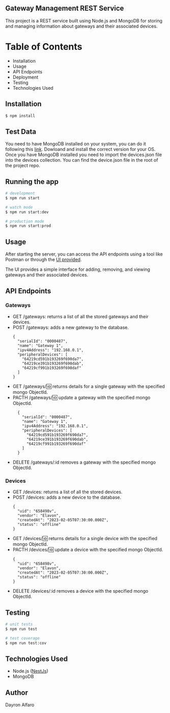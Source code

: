 <!-- ## Description

[Nest](https://github.com/nestjs/nest)

## Installation

```bash
$ npm install
```

## Running the app

```bash
# development
$ npm run start

# watch mode
$ npm run start:dev

# production mode
$ npm run start:prod
```
## Test

```bash
# unit tests
$ npm run test

# test coverage
$ npm run test:cov
``` -->

## Gateway Management REST Service
This project is a REST service built using Node.js and MongoDB for storing and managing information about gateways and their associated devices.

# Table of Contents
- Installation
- Usage
- API Endpoints
- Deployment
- Testing
- Technologies Used

## Installation

```bash
$ npm install
```
## Test Data

You need to have MongoDB installed on your system, you can do it following this [link](https://www.mongodb.com/docs/manual/tutorial/install-mongodb-on-windows/#install-mongodb-community-edition). Dowloand and install the correct version for your OS. Once you have MongoDB installed you need to import the devices.json file into the devices collection. You can find the device.json file in the root of the project repo.

## Running the app

```bash
# development
$ npm run start

# watch mode
$ npm run start:dev

# production mode
$ npm run start:prod
```

## Usage

After starting the server, you can access the API endpoints using a tool like Postman or through the [UI provided](https://jst4rk.github.io/gw-ui/).

The UI provides a simple interface for adding, removing, and viewing gateways and their associated devices.

## API Endpoints
### Gateways
- GET /gateways: returns a list of all the stored gateways and their devices.
- POST /gateways: adds a new gateway to the database.
  ```
  {
    "serialId": "0000487",
    "name": "Gateway 1",
    "ipv4Address": "192.168.0.1",
    "peripheralDevices": [
      "64219cd591b193269f690da7",
      "64219ce391b193269f690dab",
      "64219cf991b193269f690daf"
    ]
  }
  ```
- GET /gateways/:id: returns details for a single gateway with the specified mongo ObjectId.
- PACTH /gateways/:id: update a gateway with the specified mongo ObjectId.
  ```
    {
      "serialId": "0000487",
      "name": "Gateway 1",
      "ipv4Address": "192.168.0.1",
      "peripheralDevices": [
        "64219cd591b193269f690da7",
        "64219ce391b193269f690dab",
        "64219cf991b193269f690daf"
      ]
    }
  ```
- DELETE /gateways/:id removes a gateway with the specified mongo ObjectId.

### Devices
- GET /devices: returns a list of all the stored devices.
- POST /devices: adds a new device to the database.
  ```
  {
    "uid": "658498v",
    "vendor": "Elavon",
    "createdAt": "2023-02-05T07:30:00.000Z",
    "status": "offline"
  }
  ```
- GET /devices/:id: returns details for a single device with the specified mongo ObjectId.
- PACTH /devices/:id: update a device with the specified mongo ObjectId.
  ```
  {
    "uid": "658498v",
    "vendor": "Elavon",
    "createdAt": "2023-02-05T07:30:00.000Z",
    "status": "offline"
  }
  ```
- DELETE /devices/:id removes a device with the specified mongo ObjectId.

## Testing

```bash
# unit tests
$ npm run test

# test coverage
$ npm run test:cov
```

## Technologies Used
- Node.js ([NestJs](https://github.com/nestjs/nest))
- MongoDB


## Author
Dayron Alfaro
